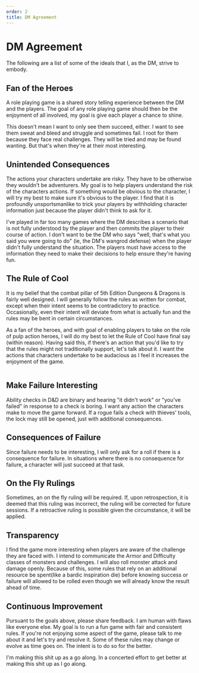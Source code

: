 ```yaml
---
order: 2
title: DM Agreement
---
```


# DM Agreement

The following are a list of some of the ideals that I, as the DM, strive to embody.

## Fan of the Heroes

A role playing game is a shared story telling experience between the DM and the players. The goal of any role playing game should then be the enjoyment of all involved, my goal is give each player a chance to shine.

This doesn't mean I want to only see them succeed, either. I want to see them sweat and bleed and struggle and sometimes fail. I root for them because they face real challenges. They will be tried and may be found wanting. But that's when they're at their most interesting.

## Unintended Consequences

The actions your characters undertake are risky. They have to be otherwise they wouldn't be adventurers. My goal is to help players understand the risk of the characters actions. If something would be obvious to the character, I will try my best to make sure it's obvious to the player. I find that it is profoundly unsportsmanlike to trick your players by withholding character information just because the player didn't think to ask for it.

I've played in far too many games where the DM describes a scenario that is not fully understood by the player and then commits the player to their course of action. I don't want to be the DM who says "well, that's what you said you were going to do" (ie, the DM's wangrod defense) when the player didn't fully understand the situation. The players must have access to the information they need to make their decisions to help ensure they're having fun.

## The Rule of Cool

It is my belief that the combat pillar of 5th Edition Dungeons & Dragons is fairly well designed. I will generally follow the rules as written for combat, except when their intent seems to be contradictory to practice. Occasionally, even their intent will deviate from what is actually fun and the rules may be bent in certain circumstances.

As a fan of the heroes, and with goal of enabling players to take on the role of pulp action heroes, I will do my best to let the Rule of Cool have final say (within reason). Having said this, if there's an action that you'd like to try that the rules might not traditionally support, let's talk about it. I want the actions that characters undertake to be audacious as I feel it increases the enjoyment of the game.

```

```

## Make Failure Interesting

Ability checks in D&D are binary and hearing "it didn't work" or "you've failed" in response to a check is boring. I want any action the characters make to move the game forward. If a rogue fails a check with thieves' tools, the lock may still be opened, just with additional consequences.

## Consequences of Failure

Since failure needs to be interesting, I will only ask for a roll if there is a consequence for failure. In situations where there is no consequence for failure, a character will just succeed at that task.

## On the Fly Rulings

Sometimes, an on the fly ruling will be required. If, upon retrospection, it is deemed that this ruling was incorrect, the ruling will be corrected for future sessions. If a retroactive ruling is possible given the circumstance, it will be applied.

## Transparency

I find the game more interesting when players are aware of the challenge they are faced with. I intend to communicate the Armor and Difficulty classes of monsters and challenges. I will also roll monster attack and damage openly. Because of this, some rules that rely on an additional resource be spent(like a bardic inspiration die) before knowing success or failure will allowed to be rolled even though we will already know the result ahead of time.

## Continuous Improvement

Pursuant to the goals above, please share feedback. I am human with flaws like everyone else. My goal is to run a fun game with fair and consistent rules. If you're not enjoying some aspect of the game, please talk to me about it and let's try and resolve it. Some of these rules may change or evolve as time goes on. The intent is to do so for the better.

I'm making this shit up as a go along. In a concerted effort to get better at making this shit up as I go along.
